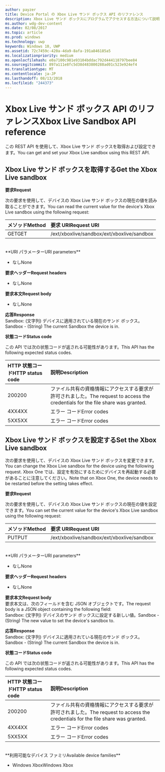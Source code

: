 ```yaml
---
author: payzer
title: Device Portal の Xbox Live サンド ボックス API のリファレンス
description: Xbox Live サンド ボックスにプログラムでアクセスする方法について説明します。
ms.author: wdg-dev-content
ms.date: 02/08/2017
ms.topic: article
ms.prod: windows
ms.technology: uwp
keywords: Windows 10, UWP
ms.assetid: 72c7459c-420a-4da9-8afa-191a846185a5
ms.localizationpriority: medium
ms.openlocfilehash: e0a7100c981e93104bddac792d444118797bee84
ms.sourcegitcommit: 897a111e8fc5d38d483800288ad01c523e924ef4
ms.translationtype: MT
ms.contentlocale: ja-JP
ms.lasthandoff: 08/13/2018
ms.locfileid: "244373"
---
```

# <a name="xbox-live-sandbox-api-reference"></a><span data-ttu-id="4763c-104">Xbox Live サンド ボックス API のリファレンス</span><span class="sxs-lookup"><span data-stu-id="4763c-104">Xbox Live Sandbox API reference</span></span>   
<span data-ttu-id="4763c-105">この REST API を使用して、Xbox Live サンド ボックスを取得および設定できます。</span><span class="sxs-lookup"><span data-stu-id="4763c-105">You can get and set your Xbox Live sandbox using this REST API.</span></span>

## <a name="get-the-xbox-live-sandbox"></a><span data-ttu-id="4763c-106">Xbox Live サンド ボックスを取得する</span><span class="sxs-lookup"><span data-stu-id="4763c-106">Get the Xbox Live sandbox</span></span>

**<span data-ttu-id="4763c-107">要求</span><span class="sxs-lookup"><span data-stu-id="4763c-107">Request</span></span>**

<span data-ttu-id="4763c-108">次の要求を使用して、デバイスの Xbox Live サンド ボックスの現在の値を読み取ることができます。</span><span class="sxs-lookup"><span data-stu-id="4763c-108">You can read the current value for the device's Xbox Live sandbox using the following request:</span></span>

<span data-ttu-id="4763c-109">メソッド</span><span class="sxs-lookup"><span data-stu-id="4763c-109">Method</span></span>      | <span data-ttu-id="4763c-110">要求 URI</span><span class="sxs-lookup"><span data-stu-id="4763c-110">Request URI</span></span>
:------     | :-----
<span data-ttu-id="4763c-111">GET</span><span class="sxs-lookup"><span data-stu-id="4763c-111">GET</span></span> | <span data-ttu-id="4763c-112">/ext/xboxlive/sandbox</span><span class="sxs-lookup"><span data-stu-id="4763c-112">/ext/xboxlive/sandbox</span></span>
<br />
**<span data-ttu-id="4763c-113">URI パラメーター</span><span class="sxs-lookup"><span data-stu-id="4763c-113">URI parameters</span></span>**

- <span data-ttu-id="4763c-114">なし</span><span class="sxs-lookup"><span data-stu-id="4763c-114">None</span></span>

**<span data-ttu-id="4763c-115">要求ヘッダー</span><span class="sxs-lookup"><span data-stu-id="4763c-115">Request headers</span></span>**

- <span data-ttu-id="4763c-116">なし</span><span class="sxs-lookup"><span data-stu-id="4763c-116">None</span></span>

**<span data-ttu-id="4763c-117">要求本文</span><span class="sxs-lookup"><span data-stu-id="4763c-117">Request body</span></span>**

- <span data-ttu-id="4763c-118">なし</span><span class="sxs-lookup"><span data-stu-id="4763c-118">None</span></span>

**<span data-ttu-id="4763c-119">応答</span><span class="sxs-lookup"><span data-stu-id="4763c-119">Response</span></span>**   
<span data-ttu-id="4763c-120">Sandbox: (文字列) デバイスに適用されている現在のサンド ボックス。</span><span class="sxs-lookup"><span data-stu-id="4763c-120">Sandbox - (String) The current Sandbox the device is in.</span></span>   

**<span data-ttu-id="4763c-121">状態コード</span><span class="sxs-lookup"><span data-stu-id="4763c-121">Status code</span></span>**

<span data-ttu-id="4763c-122">この API では次の状態コードが返される可能性があります。</span><span class="sxs-lookup"><span data-stu-id="4763c-122">This API has the following expected status codes.</span></span>

<span data-ttu-id="4763c-123">HTTP 状態コード</span><span class="sxs-lookup"><span data-stu-id="4763c-123">HTTP status code</span></span>      | <span data-ttu-id="4763c-124">説明</span><span class="sxs-lookup"><span data-stu-id="4763c-124">Description</span></span>
:------     | :-----
<span data-ttu-id="4763c-125">200</span><span class="sxs-lookup"><span data-stu-id="4763c-125">200</span></span> | <span data-ttu-id="4763c-126">ファイル共有の資格情報にアクセスする要求が許可されました。</span><span class="sxs-lookup"><span data-stu-id="4763c-126">The request to access the credentials for the file share was granted.</span></span>
<span data-ttu-id="4763c-127">4XX</span><span class="sxs-lookup"><span data-stu-id="4763c-127">4XX</span></span> | <span data-ttu-id="4763c-128">エラー コード</span><span class="sxs-lookup"><span data-stu-id="4763c-128">Error codes</span></span>
<span data-ttu-id="4763c-129">5XX</span><span class="sxs-lookup"><span data-stu-id="4763c-129">5XX</span></span> | <span data-ttu-id="4763c-130">エラー コード</span><span class="sxs-lookup"><span data-stu-id="4763c-130">Error codes</span></span>

## <a name="set-the-xbox-live-sandbox"></a><span data-ttu-id="4763c-131">Xbox Live サンド ボックスを設定する</span><span class="sxs-lookup"><span data-stu-id="4763c-131">Set the Xbox Live sandbox</span></span>
<span data-ttu-id="4763c-132">次の要求を使用して、デバイスの Xbox Live サンド ボックスを変更できます。</span><span class="sxs-lookup"><span data-stu-id="4763c-132">You can change the Xbox Live sandbox for the device using the following request.</span></span> <span data-ttu-id="4763c-133">Xbox One では、設定を有効にするためにデバイスを再起動する必要があることに注意してください。</span><span class="sxs-lookup"><span data-stu-id="4763c-133">Note that on Xbox One, the device needs to be restarted before the setting takes effect.</span></span>

**<span data-ttu-id="4763c-134">要求</span><span class="sxs-lookup"><span data-stu-id="4763c-134">Request</span></span>**

<span data-ttu-id="4763c-135">次の要求を使用して、デバイスの Xbox Live サンド ボックスの現在の値を設定できます。</span><span class="sxs-lookup"><span data-stu-id="4763c-135">You can set the current value for the device's Xbox Live sandbox using the following request:</span></span>

<span data-ttu-id="4763c-136">メソッド</span><span class="sxs-lookup"><span data-stu-id="4763c-136">Method</span></span>      | <span data-ttu-id="4763c-137">要求 URI</span><span class="sxs-lookup"><span data-stu-id="4763c-137">Request URI</span></span>
:------     | :-----
<span data-ttu-id="4763c-138">PUT</span><span class="sxs-lookup"><span data-stu-id="4763c-138">PUT</span></span> | <span data-ttu-id="4763c-139">/ext/xboxlive/sandbox</span><span class="sxs-lookup"><span data-stu-id="4763c-139">/ext/xboxlive/sandbox</span></span>
<br />
**<span data-ttu-id="4763c-140">URI パラメーター</span><span class="sxs-lookup"><span data-stu-id="4763c-140">URI parameters</span></span>**

- <span data-ttu-id="4763c-141">なし</span><span class="sxs-lookup"><span data-stu-id="4763c-141">None</span></span>

**<span data-ttu-id="4763c-142">要求ヘッダー</span><span class="sxs-lookup"><span data-stu-id="4763c-142">Request headers</span></span>**

- <span data-ttu-id="4763c-143">なし</span><span class="sxs-lookup"><span data-stu-id="4763c-143">None</span></span>

**<span data-ttu-id="4763c-144">要求本文</span><span class="sxs-lookup"><span data-stu-id="4763c-144">Request body</span></span>**   
<span data-ttu-id="4763c-145">要求本文は、次のフィールドを含む JSON オブジェクトです。</span><span class="sxs-lookup"><span data-stu-id="4763c-145">The request body is a JSON object containing the following field:</span></span>   
<span data-ttu-id="4763c-146">Sandbox: (文字列) デバイスのサンド ボックスに設定する新しい値。</span><span class="sxs-lookup"><span data-stu-id="4763c-146">Sandbox - (String) The new value to set the device's sandbox to.</span></span>

**<span data-ttu-id="4763c-147">応答</span><span class="sxs-lookup"><span data-stu-id="4763c-147">Response</span></span>**   
<span data-ttu-id="4763c-148">Sandbox: (文字列) デバイスに適用されている現在のサンド ボックス。</span><span class="sxs-lookup"><span data-stu-id="4763c-148">Sandbox - (String) The current Sandbox the device is in.</span></span>   

**<span data-ttu-id="4763c-149">状態コード</span><span class="sxs-lookup"><span data-stu-id="4763c-149">Status code</span></span>**

<span data-ttu-id="4763c-150">この API では次の状態コードが返される可能性があります。</span><span class="sxs-lookup"><span data-stu-id="4763c-150">This API has the following expected status codes.</span></span>

<span data-ttu-id="4763c-151">HTTP 状態コード</span><span class="sxs-lookup"><span data-stu-id="4763c-151">HTTP status code</span></span>      | <span data-ttu-id="4763c-152">説明</span><span class="sxs-lookup"><span data-stu-id="4763c-152">Description</span></span>
:------     | :-----
<span data-ttu-id="4763c-153">200</span><span class="sxs-lookup"><span data-stu-id="4763c-153">200</span></span> | <span data-ttu-id="4763c-154">ファイル共有の資格情報にアクセスする要求が許可されました。</span><span class="sxs-lookup"><span data-stu-id="4763c-154">The request to access the credentials for the file share was granted.</span></span>
<span data-ttu-id="4763c-155">4XX</span><span class="sxs-lookup"><span data-stu-id="4763c-155">4XX</span></span> | <span data-ttu-id="4763c-156">エラー コード</span><span class="sxs-lookup"><span data-stu-id="4763c-156">Error codes</span></span>
<span data-ttu-id="4763c-157">5XX</span><span class="sxs-lookup"><span data-stu-id="4763c-157">5XX</span></span> | <span data-ttu-id="4763c-158">エラー コード</span><span class="sxs-lookup"><span data-stu-id="4763c-158">Error codes</span></span>

<br />
**<span data-ttu-id="4763c-159">利用可能なデバイス ファミリ</span><span class="sxs-lookup"><span data-stu-id="4763c-159">Available device families</span></span>**

* <span data-ttu-id="4763c-160">Windows Xbox</span><span class="sxs-lookup"><span data-stu-id="4763c-160">Windows Xbox</span></span>

